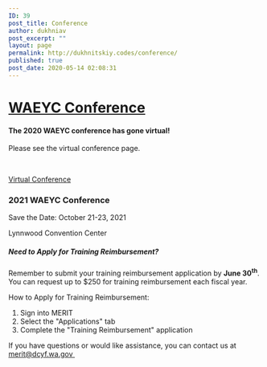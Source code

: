 ```yaml
---
ID: 39
post_title: Conference
author: dukhniav
post_excerpt: ""
layout: page
permalink: http://dukhnitskiy.codes/conference/
published: true
post_date: 2020-05-14 02:08:31
---
```

<h1><a href="">WAEYC Conference</a></h1>		
				<h4>The 2020 WAEYC conference has gone virtual!</h4>
																						<p><p>Please see the virtual conference page.</p><p><strong> </strong></p></p>
			<a href="http://dukhnitskiy.codes/virtual-conference/">
																				Virtual Conference
							</a>
			<h3>2021 WAEYC Conference</h3>		
		<p>Save the Date: October 21-23, 2021</p><p>Lynnwood Convention Center</p><h5>Need to Apply for Training Reimbursement?<br /></h5><p>Remember to submit your training reimbursement application by <strong>June 30<sup>th</sup></strong>. You can request up to $250 for training reimbursement each fiscal year.</p><p>How to Apply for Training Reimbursement:</p><ol start="1"><li>Sign into MERIT</li><li>Select the "Applications" tab</li><li>Complete the "Training Reimbursement" application</li></ol><p>If you have questions or would like assistance, you can contact us at <a href="mailto:merit@dcyf.wa.gov">merit@dcyf.wa.gov </a></p>